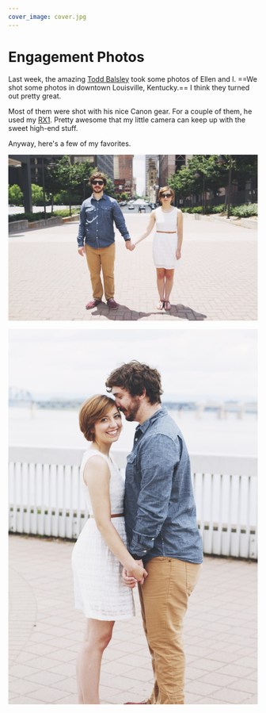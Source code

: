 ```yaml
---
cover_image: cover.jpg
---
```


# Engagement Photos

Last week, the amazing [Todd Balsley](http://www.abnyphotography.com) took some photos of Ellen and I. ==We shot some photos in downtown Louisville, Kentucky.== I think they turned out pretty great.

Most of them were shot with his nice Canon gear. For a couple of them, he used my [RX1](http://www.amazon.com/gp/product/B00AES296Q/ref=as_li_tf_tl?ie=UTF8&camp=1789&creative=9325&creativeASIN=B00AES296Q&linkCode=as2&tag=samsof0b-20). Pretty awesome that my little camera can keep up with the sweet high-end stuff.

Anyway, here's a few of my favorites.

![one](one.jpg)

![two](two.jpg)
